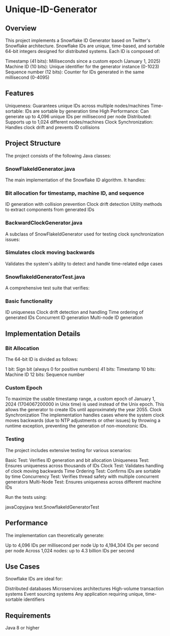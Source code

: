 # Unique-ID-Generator
## Overview
This project implements a Snowflake ID Generator based on Twitter's Snowflake architecture. Snowflake IDs are unique, time-based, and sortable 64-bit integers designed for distributed systems. Each ID is composed of:

Timestamp (41 bits): Milliseconds since a custom epoch (January 1, 2025)
Machine ID (10 bits): Unique identifier for the generator instance (0-1023)
Sequence number (12 bits): Counter for IDs generated in the same millisecond (0-4095)

## Features

Uniqueness: Guarantees unique IDs across multiple nodes/machines
Time-sortable: IDs are sortable by generation time
High Performance: Can generate up to 4,096 unique IDs per millisecond per node
Distributed: Supports up to 1,024 different nodes/machines
Clock Synchronization: Handles clock drift and prevents ID collisions

## Project Structure
The project consists of the following Java classes:

### SnowFlakeIdGenerator.java
The main implementation of the Snowflake ID algorithm. It handles:

### Bit allocation for timestamp, machine ID, and sequence
ID generation with collision prevention
Clock drift detection
Utility methods to extract components from generated IDs

### BackwardClockGenerator.java
A subclass of SnowFlakeIdGenerator used for testing clock synchronization issues:

### Simulates clock moving backwards
Validates the system's ability to detect and handle time-related edge cases

### SnowflakeIdGeneratorTest.java
A comprehensive test suite that verifies:

### Basic functionality
ID uniqueness
Clock drift detection and handling
Time ordering of generated IDs
Concurrent ID generation
Multi-node ID generation

## Implementation Details
### Bit Allocation
The 64-bit ID is divided as follows:

1 bit: Sign bit (always 0 for positive numbers)
41 bits: Timestamp
10 bits: Machine ID
12 bits: Sequence number

### Custom Epoch
To maximize the usable timestamp range, a custom epoch of January 1, 2024 (1704067200000 in Unix time) is used instead of the Unix epoch. This allows the generator to create IDs until approximately the year 2055.
Clock Synchronization
The implementation handles cases where the system clock moves backwards (due to NTP adjustments or other issues) by throwing a runtime exception, preventing the generation of non-monotonic IDs.

### Testing
The project includes extensive testing for various scenarios:

Basic Test: Verifies ID generation and bit allocation
Uniqueness Test: Ensures uniqueness across thousands of IDs
Clock Test: Validates handling of clock moving backwards
Time Ordering Test: Confirms IDs are sortable by time
Concurrency Test: Verifies thread safety with multiple concurrent generators
Multi-Node Test: Ensures uniqueness across different machine IDs

Run the tests using:

javaCopyjava test.SnowflakeIdGeneratorTest

## Performance
The implementation can theoretically generate:

Up to 4,096 IDs per millisecond per node
Up to 4,194,304 IDs per second per node
Across 1,024 nodes: up to 4.3 billion IDs per second

## Use Cases
Snowflake IDs are ideal for:

Distributed databases
Microservices architectures
High-volume transaction systems
Event sourcing systems
Any application requiring unique, time-sortable identifiers

## Requirements

Java 8 or higher
